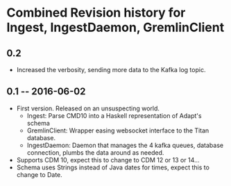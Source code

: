 # Combined Revision history for Ingest, IngestDaemon, GremlinClient

## 0.2

* Increased the verbosity, sending more data to the Kafka log topic.

## 0.1  -- 2016-06-02

* First version. Released on an unsuspecting world.
  - Ingest: Parse CMD10 into a Haskell representation of Adapt's schema
  - GremlinClient: Wrapper easing websocket interface to the Titan database.
  - IngestDaemon: Daemon that manages the 4 kafka queues, database connection,
    plumbs the data around as needed.
* Supports CDM 10, expect this to change to CDM 12 or 13 or 14...
* Schema uses Strings instead of Java dates for times, expect this to change to Date.
